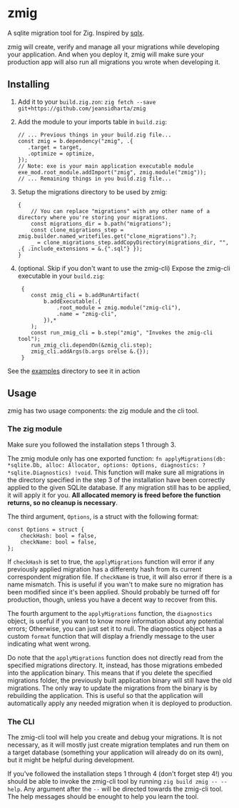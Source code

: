 # zmig

A sqlite migration tool for Zig. Inspired by
[sqlx](https://github.com/launchbadge/sqlx).

zmig will create, verify and manage all your migrations while developing your
application. And when you deploy it, zmig will make sure your production app
will also run all migrations you wrote when developing it.

## Installing

1. Add it to your `build.zig.zon`:
   `zig fetch --save git+https://github.com/jeansidharta/zmig`

2. Add the module to your imports table in `build.zig`:

   ```zig
   // ... Previous things in your build.zig file...
   const zmig = b.dependency("zmig", .{
      .target = target,
      .optimize = optimize,
   });
   // Note: exe is your main application executable module
   exe_mod.root_module.addImport("zmig", zmig.module("zmig"));
   // ... Remaining things in you build.zig file...
   ```

3. Setup the migrations directory to be used by zmig:
   ```zig
   {
       // You can replace "migrations" with any other name of a directory where you're storing your migrations.
       const migrations_dir = b.path("migrations");
       const clone_migrations_step = zmig.builder.named_writefiles.get("clone_migrations").?;
       _ = clone_migrations_step.addCopyDirectory(migrations_dir, "", .{ .include_extensions = &.{".sql"} });
   }
   ```
4. (optional. Skip if you don't want to use the zmig-cli) Expose the zmig-cli
   executable in your `build.zig`:
   ```zig
    {
       const zmig_cli = b.addRunArtifact(
           b.addExecutable(.{
               .root_module = zmig.module("zmig-cli"),
               .name = "zmig-cli",
           }),*
       );
       const run_zmig_cli = b.step("zmig", "Invokes the zmig-cli tool");
       run_zmig_cli.dependOn(&zmig_cli.step);
       zmig_cli.addArgs(b.args orelse &.{});
    }
   ```

See the [examples](https://github.com/Jeansidharta/zmig/tree/main/examples)
directory to see it in action

## Usage

zmig has two usage components: the zig module and the cli tool.

### The zig module

Make sure you followed the installation steps 1 through 3.

The zmig module only has one exported function:
`fn applyMigrations(db: *sqlite.Db, alloc: Allocator, options: Options, diagnostics: ?*sqlite.Diagnostics) !void`.
This function will make sure all migrations in the directory specified in the
step 3 of the installation have been correctly applied to the given SQLite
database. If any migration still has to be applied, it will apply it for you.
**All allocated memory is freed before the function returns, so no cleanup is
necessary**.

The third argument, `Options`, is a struct with the following format:

```zig
const Options = struct {
    checkHash: bool = false,
    checkName: bool = false,
};
```

If `checkHash` is set to true, the `applyMigrations` function will error if any
previously applied migration has a differenty hash from its current
correspondent migration file. If `checkName` is true, it will also error if
there is a name mismatch. This is useful if you wan't to make sure no migration
has been modified since it's been applied. Should probably be turned off for
production, though, unless you have a decent way to recover from this.

The fourth argument to the `applyMigrations` function, the `diagnostics` object,
is useful if you want to know more information about any potential errors;
Otherwise, you can just set it to null. The diagnostics object has a custom
`format` function that will display a friendly message to the user indicating
what went wrong.

Do note that the `applyMigrations` function does not directly read from the
specified migrations directory. It, instead, has those migrations embeded into
the application binary. This means that if you delete the specified migrations
folder, the previously built application binary will still have the old
migrations. The only way to update the migrations from the binary is by
rebuilding the application. This is useful so that the application will
automatically apply any needed migration when it is deployed to production.

### The CLI

The zmig-cli tool will help you create and debug your migrations. It is not
necessary, as it will mostly just create migration templates and run them on a
target database (something your application will already do on its own), but it
might be helpful during development.

If you've followed the installation steps 1 through 4 (don't forget step 4!) you
should be able to invoke the zmig-cli tool by running
`zig build zmig -- --help`. Any argument after the `--` will be directed towards
the zmig-cli tool. The help messages should be enought to help you learn the
tool.
